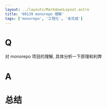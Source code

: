 ```yaml
---
layout: ../layouts/MarkdownLayout.astro
title: '00139 monorepo 理解'
tags: ['monorepo', '工程化', '未完成']
---
```


# Q

对 monorepo 项目的理解, 具体分析一下原理和利弊

# A



# 总结



<script>
  function func() {

  }
  
</script>